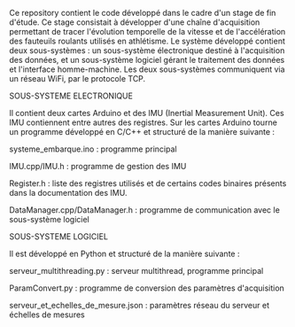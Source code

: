 Ce repository contient le code développé dans le cadre d'un stage de fin d'étude. Ce stage consistait à développer d'une chaîne d'acquisition permettant de tracer l'évolution temporelle de la vitesse et de l'accélération des fauteuils roulants utilisés en athlétisme. Le système développé contient deux sous-systèmes : un sous-système électronique destiné à l'acquisition des données, et un sous-système logiciel gérant le traitement des données et l'interface homme-machine. Les deux sous-systèmes communiquent via un réseau WiFi, par le protocole TCP.

SOUS-SYSTEME ELECTRONIQUE

Il contient deux cartes Arduino et des IMU (Inertial Measurement Unit). Ces IMU contiennent entre autres des registres. Sur les cartes Arduino tourne un programme développé en C/C++ et structuré de la manière suivante : 

systeme_embarque.ino : programme principal

IMU.cpp/IMU.h : programme de gestion des IMU 

Register.h : liste des registres utilisés et de certains codes binaires présents dans la documentation des IMU. 

DataManager.cpp/DataManager.h : programme de communication avec le sous-système logiciel

SOUS-SYSTEME LOGICIEL

Il est développé en Python et structuré de la manière suivante : 

serveur_multithreading.py : serveur multithread, programme principal 

ParamConvert.py : programme de conversion des paramètres d'acquisition 

serveur_et_echelles_de_mesure.json : paramètres réseau du serveur et échelles de mesures
